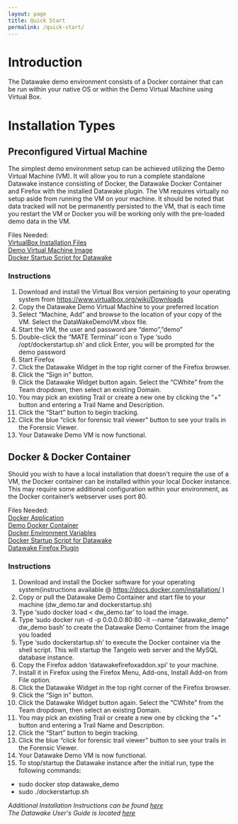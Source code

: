 ```yaml
---
layout: page
title: Quick Start
permalink: /quick-start/
---
```


# Introduction

The Datawake demo environment consists of a Docker container that can be
run within your native OS or within the Demo Virtual Machine using
Virtual Box.  

# Installation Types

## Preconfigured Virtual Machine

The simplest demo environment setup can be achieved utilizing the Demo
Virtual Machine (VM). It will allow you to run a complete standalone
Datawake instance consisting of Docker, the Datawake Docker Container
and Firefox with the installed Datawake plugin. The VM requires
virtually no setup aside from running the VM on your machine. It should
be noted that data tracked will not be permanently persisted to the VM,
that is each time you restart the VM or Docker you will be working only
with the pre-loaded demo data in the VM.

Files Needed:  
[VirtualBox Installation
Files](https://www.virtualbox.org/wiki/Downloads "Download & Install VirtualBox")  
[Demo Virtual Machine
Image](https://s3.amazonaws.com/soterastuff/Datawake_Demo/DataWakeDemoVM.zip "Zipped VM Files")  
[Docker Startup Script for
Datawake](https://s3.amazonaws.com/soterastuff/Datawake_Demo/dockerstartup.sh "Docker Startup File")  

### Instructions

1.  Download and install the Virtual Box version pertaining to your
    operating system from https://www.virtualbox.org/wiki/Downloads
1.  Copy the Datawake Demo Virtual Machine to your preferred location
1.  Select “Machine, Add” and browse to the location of your copy of the
    VM. Select the DataWakeDemoVM.vbox file.
1.  Start the VM, the user and password are “demo”,”demo”
1.  Double-click the “MATE Terminal” icon o Type ‘sudo
    /opt/dockerstartup.sh’ and click Enter, you will be prompted for the
    demo password
1.  Start Firefox
1.  Click the Datawake Widget in the top right corner of the Firefox
    browser.
1.  Click the “Sign in” button.
1.  Click the Datawake Widget button again. Select the “CWhite” from the
    Team dropdown, then select an existing Domain.
1. You may pick an existing Trail or create a new one by clicking the
    “+” button and entering a Trail Name and Description.
1. Click the “Start” button to begin tracking.
1. Click the blue “click for forensic trail viewer” button to see your
    trails in the Forensic Viewer.
1. Your Datawake Demo VM is now functional.

## Docker & Docker Container

Should you wish to have a local installation that doesn't require the
use of a VM, the Docker container can be installed within your local
Docker instance. This may require some additional configuration within
your environment, as the Docker container’s webserver uses port 80.  

Files Needed:  
[Docker
Application](https://docs.docker.com/installation/#installation "Docker Installation Info & Files")  
[Demo Docker
Container](https://s3.amazonaws.com/soterastuff/Datawake_Demo/dw_demo.tar "Tarfile for Docker Container")  
[Docker Environment
Variables](https://s3.amazonaws.com/soterastuff/Datawake_Demo/DWenvVar.txt "Docker Environment Variables")  
[Docker Startup Script for
Datawake](https://s3.amazonaws.com/soterastuff/Datawake_Demo/dockerstartup.sh "Docker Startup File")  
[Datawake Firefox Plugin](https://s3.amazonaws.com/soterastuff/Datawake_Demo/datawakefirefoxaddon.xpi)  



### Instructions
1.	Download and install the Docker software for your operating system(instructions available @ https://docs.docker.com/installation/ )
1.	Copy or pull the Datawake Demo Container and start file to your machine (dw_demo.tar and dockerstartup.sh)
1.	Type ‘sudo docker load < dw_demo.tar’  to load the image.
1.	Type ‘sudo docker run -d -p 0.0.0.0:80:80 -it --name "datawake_demo" dw_demo bash’ to create the Datawake Demo Container from the image you loaded
1.	Type ‘sudo dockerstartup.sh’ to execute the Docker container via the shell script.  This will startup the Tangelo web server and the MySQL database instance.
1.	Copy the Firefox addon ‘datawakefirefoxaddon.xpi’ to your machine.  
1.  Install it in Firefox using the Firefox Menu, Add-ons, Install Add-on from File option.
1.	Click the Datawake Widget in the top right corner of the Firefox browser.
1.	Click the “Sign in” button.
1.	Click the Datawake Widget button again. Select the “CWhite” from the Team dropdown, then select an existing Domain.  
1.	You may pick an existing Trail or create a new one by clicking the “+” button and entering a Trail Name and Description.
1.	Click the “Start” button to begin tracking.
1.	Click the blue “click for forensic trail viewer” button to see your trails in the Forensic Viewer.
1.	Your Datawake Demo VM is now functional.
1.	To stop/startup the Datawake instance after the initial run, type the following commands:
  *	sudo docker stop datawake_demo
  *	sudo ./dockerstartup.sh


*Additional Installation Instructions can be found
[here](https://s3.amazonaws.com/soterastuff/Datawake_Demo/Datawake-Demo-InstallationGuide.docx "Datawake Demo Installation Guide")*
<br /> *The Datawake User's Guide is located
[here](https://s3.amazonaws.com/soterastuff/Datawake_Demo/DW-USER-GUIDE.docx "Datawake User's Guide")*

